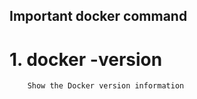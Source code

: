 ## Important docker command 

# 1. docker -version

```sh
    Show the Docker version information
```
